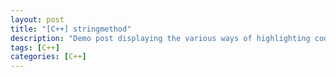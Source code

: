 ```yaml
---
layout: post
title: "[C++] stringmethod"
description: "Demo post displaying the various ways of highlighting code in Markdown."
tags: [C++]
categories: [C++]
---
```

